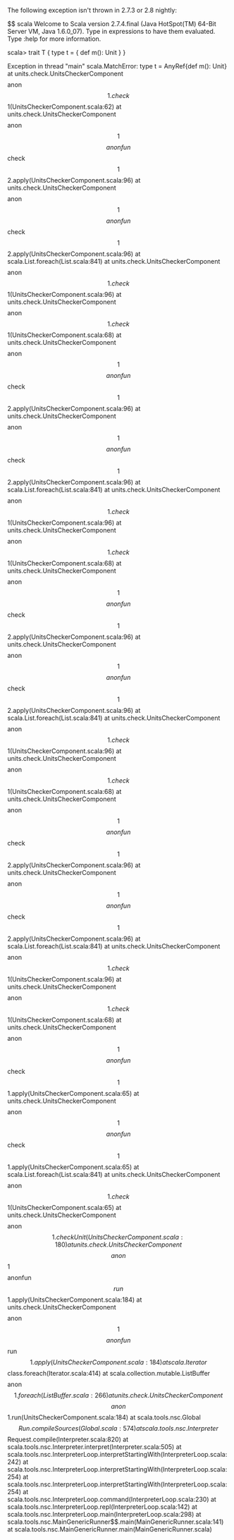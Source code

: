 The following exception isn't thrown in 2.7.3 or 2.8 nightly:

$$ scala
Welcome to Scala version 2.7.4.final (Java HotSpot(TM) 64-Bit Server VM, Java 1.6.0_07).
Type in expressions to have them evaluated.
Type :help for more information.

scala> trait T { type t = { def m(): Unit } }

Exception in thread "main" scala.MatchError: type t = AnyRef{def m(): Unit}
        at units.check.UnitsCheckerComponent$$$$anon$$1.check$$1(UnitsCheckerComponent.scala:62)
        at units.check.UnitsCheckerComponent$$$$anon$$1$$$$anonfun$$check$$1$$2.apply(UnitsCheckerComponent.scala:96)
        at units.check.UnitsCheckerComponent$$$$anon$$1$$$$anonfun$$check$$1$$2.apply(UnitsCheckerComponent.scala:96)
        at scala.List.foreach(List.scala:841)
        at units.check.UnitsCheckerComponent$$$$anon$$1.check$$1(UnitsCheckerComponent.scala:96)
        at units.check.UnitsCheckerComponent$$$$anon$$1.check$$1(UnitsCheckerComponent.scala:68)
        at units.check.UnitsCheckerComponent$$$$anon$$1$$$$anonfun$$check$$1$$2.apply(UnitsCheckerComponent.scala:96)
        at units.check.UnitsCheckerComponent$$$$anon$$1$$$$anonfun$$check$$1$$2.apply(UnitsCheckerComponent.scala:96)
        at scala.List.foreach(List.scala:841)
        at units.check.UnitsCheckerComponent$$$$anon$$1.check$$1(UnitsCheckerComponent.scala:96)
        at units.check.UnitsCheckerComponent$$$$anon$$1.check$$1(UnitsCheckerComponent.scala:68)
        at units.check.UnitsCheckerComponent$$$$anon$$1$$$$anonfun$$check$$1$$2.apply(UnitsCheckerComponent.scala:96)
        at units.check.UnitsCheckerComponent$$$$anon$$1$$$$anonfun$$check$$1$$2.apply(UnitsCheckerComponent.scala:96)
        at scala.List.foreach(List.scala:841)
        at units.check.UnitsCheckerComponent$$$$anon$$1.check$$1(UnitsCheckerComponent.scala:96)
        at units.check.UnitsCheckerComponent$$$$anon$$1.check$$1(UnitsCheckerComponent.scala:68)
        at units.check.UnitsCheckerComponent$$$$anon$$1$$$$anonfun$$check$$1$$2.apply(UnitsCheckerComponent.scala:96)
        at units.check.UnitsCheckerComponent$$$$anon$$1$$$$anonfun$$check$$1$$2.apply(UnitsCheckerComponent.scala:96)
        at scala.List.foreach(List.scala:841)
        at units.check.UnitsCheckerComponent$$$$anon$$1.check$$1(UnitsCheckerComponent.scala:96)
        at units.check.UnitsCheckerComponent$$$$anon$$1.check$$1(UnitsCheckerComponent.scala:68)
        at units.check.UnitsCheckerComponent$$$$anon$$1$$$$anonfun$$check$$1$$1.apply(UnitsCheckerComponent.scala:65)
        at units.check.UnitsCheckerComponent$$$$anon$$1$$$$anonfun$$check$$1$$1.apply(UnitsCheckerComponent.scala:65)
        at scala.List.foreach(List.scala:841)
        at units.check.UnitsCheckerComponent$$$$anon$$1.check$$1(UnitsCheckerComponent.scala:65)
        at units.check.UnitsCheckerComponent$$$$anon$$1.checkUnit(UnitsCheckerComponent.scala:180)
        at units.check.UnitsCheckerComponent$$$$anon$$1$$$$anonfun$$run$$1.apply(UnitsCheckerComponent.scala:184)
        at units.check.UnitsCheckerComponent$$$$anon$$1$$$$anonfun$$run$$1.apply(UnitsCheckerComponent.scala:184)
        at scala.Iterator$$class.foreach(Iterator.scala:414)
        at scala.collection.mutable.ListBuffer$$$$anon$$1.foreach(ListBuffer.scala:266)
        at units.check.UnitsCheckerComponent$$$$anon$$1.run(UnitsCheckerComponent.scala:184)
        at scala.tools.nsc.Global$$Run.compileSources(Global.scala:574)
        at scala.tools.nsc.Interpreter$$Request.compile(Interpreter.scala:820)
        at scala.tools.nsc.Interpreter.interpret(Interpreter.scala:505)
        at scala.tools.nsc.InterpreterLoop.interpretStartingWith(InterpreterLoop.scala:242)
        at scala.tools.nsc.InterpreterLoop.interpretStartingWith(InterpreterLoop.scala:254)
        at scala.tools.nsc.InterpreterLoop.interpretStartingWith(InterpreterLoop.scala:254)
        at scala.tools.nsc.InterpreterLoop.command(InterpreterLoop.scala:230)
        at scala.tools.nsc.InterpreterLoop.repl(InterpreterLoop.scala:142)
        at scala.tools.nsc.InterpreterLoop.main(InterpreterLoop.scala:298)
        at scala.tools.nsc.MainGenericRunner$$.main(MainGenericRunner.scala:141)
        at scala.tools.nsc.MainGenericRunner.main(MainGenericRunner.scala)

